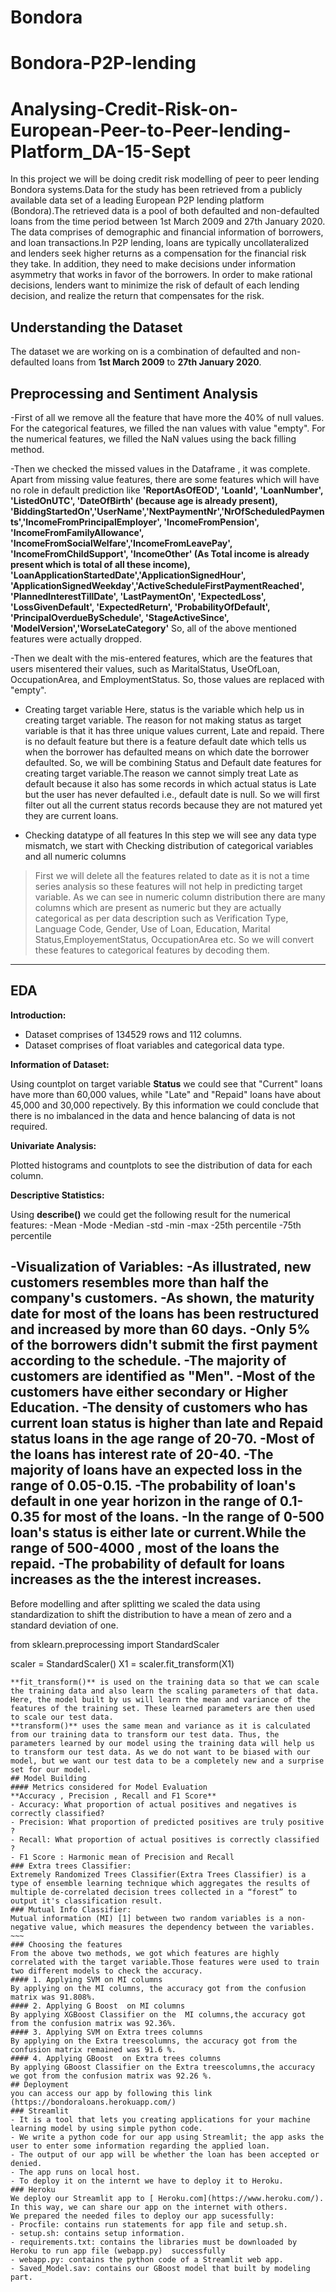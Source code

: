 # Bondora
# Bondora-P2P-lending
# Analysing-Credit-Risk-on-European-Peer-to-Peer-lending-Platform_DA-15-Sept
In this project we will be doing credit risk modelling of peer to peer lending Bondora systems.Data for the study has been retrieved from a publicly available data set of a leading European P2P lending platform (Bondora).The retrieved data is a pool of both defaulted and non-defaulted loans from the time period between 1st March 2009 and 27th January 2020. The data comprises of demographic and financial information of borrowers, and loan transactions.In P2P lending, loans are typically uncollateralized and lenders seek higher returns as a compensation for the financial risk they take. In addition, they need to make decisions under information asymmetry that works in favor of the borrowers. In order to make rational decisions, lenders want to minimize the risk of default of each lending decision, and realize the return that compensates for the risk.

## Understanding the Dataset
The dataset we are working on is a combination of defaulted and non-defaulted loans from **1st March 2009** to **27th January 2020**.

## Preprocessing and Sentiment Analysis

-First of all we remove all the feature that have more the 40% of null values.
For the categorical features, we filled the nan values with value "empty".
For the numerical features, we filled the NaN values using the back filling method.

-Then we checked the missed values in the Dataframe , it was complete.
Apart from missing value features, there are some features which will have no role in default prediction like **'ReportAsOfEOD', 'LoanId', 'LoanNumber', 'ListedOnUTC', 'DateOfBirth' (because age is already present), 'BiddingStartedOn','UserName','NextPaymentNr','NrOfScheduledPayments','IncomeFromPrincipalEmployer', 'IncomeFromPension', 'IncomeFromFamilyAllowance', 'IncomeFromSocialWelfare','IncomeFromLeavePay', 'IncomeFromChildSupport', 'IncomeOther' (As Total income is already present which is total of all these income), 'LoanApplicationStartedDate','ApplicationSignedHour', 'ApplicationSignedWeekday','ActiveScheduleFirstPaymentReached', 'PlannedInterestTillDate', 'LastPaymentOn', 'ExpectedLoss', 'LossGivenDefault', 'ExpectedReturn', 'ProbabilityOfDefault', 'PrincipalOverdueBySchedule', 'StageActiveSince', 'ModelVersion','WorseLateCategory'**
So, all of the above mentioned features were actually dropped.

-Then we dealt with the mis-entered features, which are the features that users misentered their values, such as MaritalStatus, UseOfLoan, OccupationArea, and EmploymentStatus. So, those values are replaced with "empty". 
- Creating target variable 
Here, status is the variable which help us in creating target variable. The reason for not making status as target variable is that it has three unique values current, Late and repaid. There is no default feature but there is a feature default date which tells us when the borrower has defaulted means on which date the borrower defaulted. So, we will be combining Status and Default date features for creating target variable.The reason we cannot simply treat Late as default because it also has some records in which actual status is Late but the user has never defaulted i.e., default date is null. So we will first filter out all the current status records because they are not matured yet they are current loans.

- Checking datatype of all features
In this step we will see any data type mismatch, 
we start with Checking distribution of categorical variables and all numeric columns

> First we will delete all the features related to date as it is not a time series analysis so these features will not help in predicting target variable.
> As we can see in numeric column distribution there are many columns which are present as numeric but they are actually categorical as per data description such as Verification Type, Language Code, Gender, Use of Loan, Education, Marital Status,EmployementStatus, OccupationArea etc.
> So we will convert these features to categorical features by decoding them.

-----------------------------------------------------------------------------------------------------------------------------------------
## EDA 
**Introduction:**

- Dataset comprises of 134529 rows and 112 columns.
- Dataset comprises of float variables and categorical data type. 

**Information of Dataset:**

Using countplot on target variable **Status** we could see that "Current" loans have more than 60,000 values, while "Late" and "Repaid" loans have about 45,000 and 30,000 repectively. By this information we could conclude that there is no imbalanced in the data and hence balancing of data is not required.

**Univariate Analysis:**

Plotted histograms and countplots to see the distribution of data for each column.

**Descriptive Statistics:**

Using **describe()** we could get the following result for the numerical features:
-Mean
-Mode
-Median
-std
-min
-max
-25th percentile
-75th percentile

-Visualization of Variables:
-As illustrated, new customers resembles more than half the company's customers.
-As shown, the maturity date for most of the loans has been restructured and increased by more than 60 days.
-Only 5% of the borrowers didn't submit the first payment according to the schedule.
-The majority of customers are identified as "Men".
-Most of the customers have either secondary or Higher Education.
-The density of customers who has current loan status is higher than late and Repaid status loans in the age range of 20-70.
-Most of the loans has interest rate of 20-40.
-The majority of loans have an expected loss in the range of 0.05-0.15.
-The probability of loan's default in one year horizon in the range of 0.1-0.35 for most of the loans. 
-In the range of 0-500 loan's status is either late or current.While the range of 500-4000 , most of the loans the repaid.
-The probability of default for loans increases as the the interest increases.
-----------------------------------------------------------------------------------------------------------------------------------------


Before modelling and after splitting we scaled the data using standardization to shift the distribution to have a mean of zero and a standard deviation of one.

from sklearn.preprocessing import StandardScaler

scaler = StandardScaler()
X1 = scaler.fit_transform(X1)
```
**fit_transform()** is used on the training data so that we can scale the training data and also learn the scaling parameters of that data. Here, the model built by us will learn the mean and variance of the features of the training set. These learned parameters are then used to scale our test data.
**transform()** uses the same mean and variance as it is calculated from our training data to transform our test data. Thus, the parameters learned by our model using the training data will help us to transform our test data. As we do not want to be biased with our model, but we want our test data to be a completely new and a surprise set for our model.
## Model Building
#### Metrics considered for Model Evaluation
**Accuracy , Precision , Recall and F1 Score**
- Accuracy: What proportion of actual positives and negatives is correctly classified?
- Precision: What proportion of predicted positives are truly positive ?
- Recall: What proportion of actual positives is correctly classified ?
- F1 Score : Harmonic mean of Precision and Recall
### Extra trees Classifier:
Extremely Randomized Trees Classifier(Extra Trees Classifier) is a type of ensemble learning technique which aggregates the results of multiple de-correlated decision trees collected in a “forest” to output it's classification result.
### Mutual Info Classifier:
Mutual information (MI) [1] between two random variables is a non-negative value, which measures the dependency between the variables.
~~~
### Choosing the features
From the above two methods, we got which features are highly correlated with the target variable.Those features were used to train two different models to check the accuracy.
#### 1. Applying SVM on MI columns
By applying on the MI columns, the accuracy got from the confusion matrix was 91.808%.
#### 2. Applying G Boost  on MI columns
By applying XGBoost Classifier on the  MI columns,the accuracy got from the confusion matrix was 92.36%.
#### 3. Applying SVM on Extra trees columns
By applying on the Extra treescolumns, the accuracy got from the confusion matrix remained was 91.6 %.
#### 4. Applying GBoost  on Extra trees columns
By applying GBoost Classifier on the Extra treescolumns,the accuracy we got from the confusion matrix was 92.26 %.
## Deployment
you can access our app by following this link (https://bondoraloans.herokuapp.com/)
### Streamlit
- It is a tool that lets you creating applications for your machine learning model by using simple python code.
- We write a python code for our app using Streamlit; the app asks the user to enter some information regarding the applied loan. 
- The output of our app will be whether the loan has been accepted or denied.
- The app runs on local host.
- To deploy it on the internt we have to deploy it to Heroku.
### Heroku
We deploy our Streamlit app to [ Heroku.com](https://www.heroku.com/). In this way, we can share our app on the internet with others. 
We prepared the needed files to deploy our app sucessfully:
- Procfile: contains run statements for app file and setup.sh.
- setup.sh: contains setup information.
- requirements.txt: contains the libraries must be downloaded by Heroku to run app file (webapp.py)  successfully 
- webapp.py: contains the python code of a Streamlit web app.
- Saved_Model.sav: contains our GBoost model that built by modeling part.
